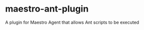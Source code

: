 maestro-ant-plugin
==================

A plugin for Maestro Agent that allows Ant scripts to be executed
